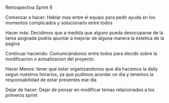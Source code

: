 Retrospectiva Sprint 6

Comenzar a hacer: Hablar mas entre el equipo para pedir ayuda en los momentos complicados y solucionarlo entre todos 

Hacer más: Decidimos que a medida que alguno pueda desocuparse de la tarea asignada podria apuntar a mejorar de alguna manera la estetica de la pagina

Continuar haciendo: Comunicándonos entre todos para decidir sobre la modificacion o actualizacion del proyecto.

Hacer Menos: tener que estar organizandonos que dia hacemos la daily segun nuestros horarios,  ya que pudimos acordar un dia y tenemos la responsabilidad de estar presentes ese dia

Dejar de hacer: Dejar de pensar en modificar temas relacionados a los primeros sprint 